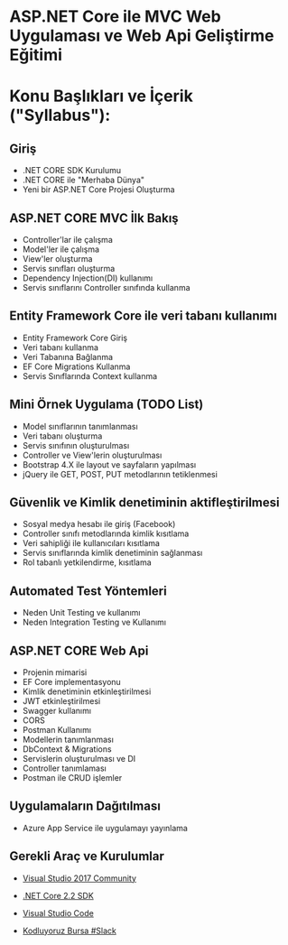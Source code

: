# ASP.NET Core ile MVC Web Uygulaması ve Web Api Geliştirme Eğitimi

# Konu Başlıkları ve İçerik ("Syllabus"):

## Giriş

* .NET CORE SDK Kurulumu
* .NET CORE ile "Merhaba Dünya"
* Yeni bir ASP.NET Core Projesi Oluşturma
  
## ASP.NET CORE MVC İlk Bakış

* Controller'lar ile çalışma
* Model'ler ile çalışma
* View'ler oluşturma
* Servis sınıfları oluşturma
* Dependency Injection(DI) kullanımı
* Servis sınıflarını Controller sınıfında kullanma
  
## Entity Framework Core ile veri tabanı kullanımı

* Entity Framework Core Giriş
* Veri tabanı kullanma
* Veri Tabanına Bağlanma
* EF Core Migrations Kullanma
* Servis Sınıflarında Context kullanma

## Mini Örnek Uygulama (TODO List)

* Model sınıflarının tanımlanması
* Veri tabanı oluşturma
* Servis sınıfının oluşturulması
* Controller ve View'lerin oluşturulması
* Bootstrap 4.X ile layout ve sayfaların yapılması
* jQuery ile GET, POST, PUT metodlarının tetiklenmesi

## Güvenlik ve Kimlik denetiminin aktifleştirilmesi

* Sosyal medya hesabı ile giriş (Facebook)
* Controller sınıfı metodlarında kimlik kısıtlama
* Veri sahipliği ile kullanıcıları kısıtlama
* Servis sınıflarında kimlik denetiminin sağlanması
* Rol tabanlı yetkilendirme, kısıtlama
  
## Automated Test Yöntemleri

* Neden Unit Testing ve kullanımı
* Neden Integration Testing ve Kullanımı

## ASP.NET CORE Web Api

* Projenin mimarisi
* EF Core implementasyonu
* Kimlik denetiminin etkinleştirilmesi
* JWT etkinleştirilmesi
* Swagger kullanımı
* CORS
* Postman Kullanımı
* Modellerin tanımlanması
* DbContext & Migrations
* Servislerin oluşturulması ve DI
* Controller tanımlaması
* Postman ile CRUD işlemler

## Uygulamaların Dağıtılması

* Azure App Service ile uygulamayı yayınlama

## Gerekli Araç ve Kurulumlar

* [Visual Studio 2017 Community](https://visualstudio.microsoft.com/tr/vs/)

* [.NET Core 2.2 SDK](https://dotnet.microsoft.com/download)

* [Visual Studio Code](https://code.visualstudio.com/)
* [Kodluyoruz Bursa #Slack](https://join.slack.com/t/kodluyoruzbursa/shared_invite/enQtNjA2OTMzODk1MzgxLTdhN2ZjYTdhNTRiNTQzNmE5MmQxNTNkOTM4NjA1ZGQyMWIzNTBhMGQyOTA0NWRmNjI5NjNkZjViZTFmZTk2NmM)
